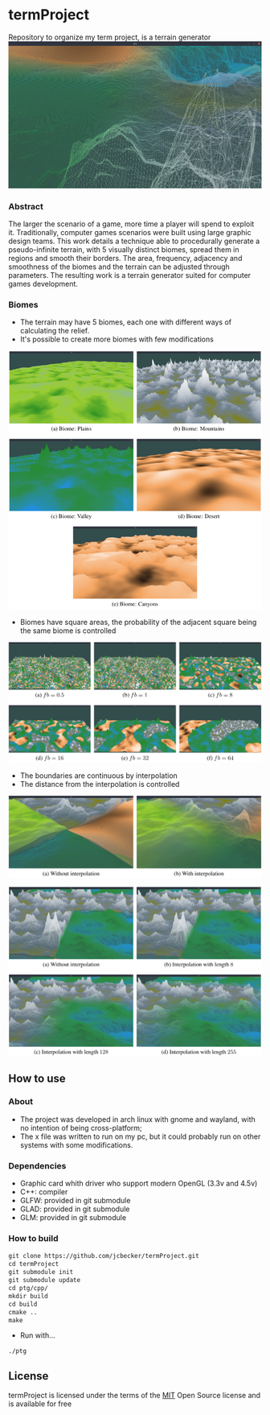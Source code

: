 # termProject
Repository to organize my term project, is a terrain generator
![3-dimensional perspective height map](images/screenShot1.png?raw=true "Preview")

### Abstract
The larger the scenario of a game, more time a player will spend to exploit it.
Traditionally, computer games scenarios were built using large graphic design teams. This work
details a technique able to procedurally generate a pseudo-infinite terrain, with 5 visually
distinct biomes, spread them in regions and smooth their borders. The area, frequency, adjacency
and smoothness of the biomes and the terrain can be adjusted through parameters. The resulting
work is a terrain generator suited for computer games development.

### Biomes
* The terrain may have 5 biomes, each one with different ways of calculating the relief.
* It's possible to create more biomes with few modifications


![5 Terrain in distinct biomes](images/biomes.png?raw=true "Biomes")

* Biomes have square areas, the probability of the adjacent square being the same biome is controlled

![6 Images with different frequencies of distribution of biomes](images/biomefrequency.png?raw=true "BiomesFrequency")

* The boundaries are continuous by interpolation
* The distance from the interpolation is controlled

![Discontinuous terrain and another continuous](images/interpolation1.png?raw=true "Border comparison1")

![4 images to see the influence of interpolation](images/interpolation2.png?raw=true "Border comparison2")



## How to use

### About

* The project was developed in arch linux with gnome and wayland, with no intention of being cross-platform;
* The x file was written to run on my pc, but it could probably run on other systems with some modifications.

### Dependencies

* Graphic card whith driver who support modern OpenGL (3.3v and 4.5v)
* C++: compiler
* GLFW: provided in git submodule
* GLAD: provided in git submodule
* GLM: provided in git submodule

### How to build

```shell
git clone https://github.com/jcbecker/termProject.git
cd termProject
git submodule init
git submodule update
cd ptg/cpp/
mkdir build
cd build
cmake ..
make
```
* Run with...

```shell
./ptg
```

## License

termProject is licensed under the terms of the [MIT](https://choosealicense.com/licenses/mit/) Open Source license and is available for free